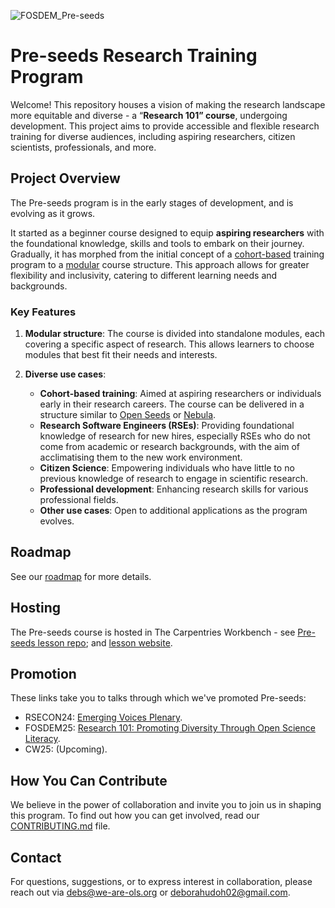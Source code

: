 ![FOSDEM_Pre-seeds](https://github.com/user-attachments/assets/ad760ab1-a01b-4aeb-b891-8c2bfc6abc60)

# Pre-seeds Research Training Program

Welcome! This repository houses a vision of making the research landscape more equitable and diverse - a “**Research 101” course**, undergoing development. This project aims to provide accessible and flexible research training for diverse audiences, including aspiring researchers, citizen scientists, professionals, and more.

## Project Overview

The Pre-seeds program is in the early stages of development, and is evolving as it grows.

It started as a beginner course designed to equip **aspiring researchers** with the foundational knowledge, skills and tools to embark on their journey. Gradually, it has morphed from the initial concept of a [cohort-based](cohort-based.md) training program to a [modular](modular-course.md) course structure. This approach allows for greater flexibility and inclusivity, catering to different learning needs and backgrounds.

### Key Features

1. **Modular structure**: The course is divided into standalone modules, each covering a specific aspect of research. This allows learners to choose modules that best fit their needs and interests.
   
2. **Diverse use cases**:
   - **Cohort-based training**: Aimed at aspiring researchers or individuals early in their research careers. The course can be delivered in a structure similar to [Open Seeds](http://we-are-ols.org/openseeds) or [Nebula](http://we-are-ols.org/nebula).
   - **Research Software Engineers (RSEs)**: Providing foundational knowledge of research for new hires, especially RSEs who do not come from academic or research backgrounds, with the aim of acclimatising them to the new work environment.
   - **Citizen Science**: Empowering individuals who have little to no previous knowledge of research to engage in scientific research.
   - **Professional development**: Enhancing research skills for various professional fields.
   - **Other use cases**: Open to additional applications as the program evolves.

## Roadmap
See our [roadmap](roadmap.md) for more details.

## Hosting
The Pre-seeds course is hosted in The Carpentries Workbench - see [Pre-seeds lesson repo](https://github.com/NPDebs/pre-seeds-research-101); and [lesson website](https://npdebs.github.io/pre-seeds-research-101/).

## Promotion
These links take you to talks through which we've promoted Pre-seeds:
- RSECON24: [Emerging Voices Plenary](https://youtu.be/iRXe3dYu-Hs?si=TRwIijRNnnXR3jeM).
- FOSDEM25: [Research 101: Promoting Diversity Through Open Science Literacy](https://fosdem.org/2025/schedule/event/fosdem-2025-5199-research-101-promoting-diversity-through-open-science-literacy/).
- CW25: (Upcoming).

## How You Can Contribute
We believe in the power of collaboration and invite you to join us in shaping this program. To find out how you can get involved, read our [CONTRIBUTING.md](CONTRIBUTING.md) file.


## Contact

For questions, suggestions, or to express interest in collaboration, please reach out via [debs@we-are-ols.org](debs@we-are-ols.org) or [deborahudoh02@gmail.com](deborahudoh02@gmail.com).

